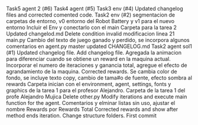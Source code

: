 Task5 agent 2 (#6)
Task4 agent (#5)
Task3 env (#4)
Updated changelog files and corrected comented code.
Task2 env (#2)
segmentacion de carpetas de entorno, v0 entorno del Robot Battery y v1 para el nuevo entorno
Incluir el Env y conectarlo con el main
Carpeta para la tarea 2
Updated changelod.md
Delete condition invalid
modificacion linea 21 main.py
Cambio del texto de juego ganado y perdido, se incorpora algunos comentarios en agent.py
master updated CHANGELOG.md
Task2 agent sol1 (#1)
Updated changelog file.
Add changelog file.
Agregada la animacion para diferenciar cuando se obtiene un reward en la maquina actual.
Incorporar el numero de iteraciones y ganancia total, agregue el efecto de agrandamiento de la maquina.
Corrected rewards.
Se cambia color de fondo, se incluye texto copy, cambio de tama#o de fuente, efecto sombra al rewards
Carpeta inician con el environment, agent, settings, fonts y graphics de la tarea 1 para el profesor Alejandro.
Carpeta de la tarea 1 del profe Alejandro Mujica
Delete other.py
Modify iterations and execute main function for the agent.
Comentarios y elminar listas sin uso, ajustar el nombre Rewards por Rewards Total
Corrected rewards and show after method ends iteration.
Change structure folders.
First commit
